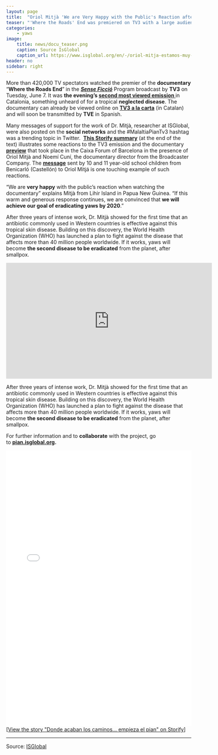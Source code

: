 ```yaml
---
layout: page
title:  "Oriol Mitjà 'We are Very Happy with the Public's Reaction after Watching the Documentary on Yaws Disease'"
teaser: "'Where the Roads' End was premiered on TV3 with a large audience and countless expressions of support"
categories:
    - yaws
image:
    title: news/docu_teaser.png
    caption: Source IsGlobal
    caption_url: https://www.isglobal.org/en/-/oriol-mitja-estamos-muy-contentos-con-la-reaccion-de-la-gente-despues-de-ver-el-documental-sobre-el-pian-
header: no
sidebar: right
---
```


<div class="row"> <p>More than 420,000 TV spectators watched the premier of the <strong>documentary </strong>“<strong>Where the Roads End</strong>” in the <a href="http://www.ccma.cat/tv3/sense-ficcio/" target="_blank"><strong><em>Sense Ficció</em></strong></a> Program broadcast by <strong>TV3</strong> on Tuesday, June 7. It was <strong>the evening’s <a href="http://www.ccma.cat/324/allau-de-missatges-de-suport-despres-de-lemissio-del-reportatge-sobre-oriol-mitja-i-la-malaltia-del-pian/noticia/2735103/" target="_blank">second most viewed emission </a></strong>in Catalonia, something unheard of for a tropical <strong>neglected disease</strong>. The documentary can already be viewed online on <a href="http://www.ccma.cat/tv3/alacarta/sense-ficcio/on-acaben-els-camins/video/5604901/" target="_blank"><strong>TV3 a la carta</strong></a> (in Catalan) and will soon be transmitted by <strong>TVE</strong> in Spanish.</p> <p>Many messages of support for the work of Dr. Mitjà, researcher at ISGlobal, were also posted on the <strong>social networks</strong> and the #MalaltiaPianTv3 hashtag was a trending topic in Twitter. &nbsp;<strong><a href="https://storify.com/ISGLOBALorg/malaltiapian" target="_blank">This Storify summary</a></strong> (at the end of the text) illustrates some reactions to the TV3 emission and the documentary <a href="http://www.isglobal.org/es/web/guest/new/-/asset_publisher/JZ9fGljXnWpI/content/el-estreno-del-documental-donde-acaban-los-caminos-pone-el-foco-sobre-la-enfermedad-de-pian" target="_blank"><strong>preview</strong></a> that took place in the Caixa Forum of Barcelona in the presence of Oriol Mitjà and Noemí Cuní, the documentary director from the Broadcaster Company. The <a href="https://www.isglobal.org/es/web/guest/healthisglobal/-/custom-blog-portlet/-tu-no-eres-una-persona-normal-eres-un-superheroe-el-mensaje-de-unos-ninos-al-investigador-oriol-mitja/90253/0" target="_blank"><strong>message</strong></a> sent by 10 and 11 year-old school children from Benicarló (Castellón) to Oriol Mitjá is one touching example of such reactions.</p> <p>“We are <strong>very happy</strong> with the public’s reaction when watching the documentary” explains Mitjà from Lihir Island in Papua New Guinea. “If this warm and generous response continues, we are convinced that <strong>we will achieve our goal of eradicating yaws by 2020</strong>.”</p> <p>After three years of intense work, Dr. Mitjà showed for the first time that an antibiotic commonly used in Western countries is effective against this tropical skin disease. Building on this discovery, the World Health Organization (WHO) has launched a plan to fight against the disease that affects more than 40 million people worldwide. If it works, yaws will become <strong>the second disease to be eradicated</strong> from the planet, after smallpox.</p> <p style="text-align: center;"><iframe allowfullscreen="true" allowtransparency="true" frameborder="0" height="315" scrolling="no" src="https://www.facebook.com/plugins/video.php?href=https%3A%2F%2Fwww.facebook.com%2Fisglobal%2Fvideos%2F1310619075632476%2F&amp;show_text=0&amp;width=560" style="border:none;overflow:hidden" width="560"></iframe></p> <p>After three years of intense work, Dr. Mitjà showed for the first time that an antibiotic commonly used in Western countries is effective against this tropical skin disease. Building on this discovery, the World Health Organization (WHO) has launched a plan to fight against the disease that affects more than 40 million people worldwide. If it works, yaws will become&nbsp;<strong>the second disease to be eradicated</strong>&nbsp;from the planet, after smallpox.</p> <p>For further information and to&nbsp;<strong>collaborate</strong>&nbsp;with the project, go to&nbsp;<strong><a href="http://www.isglobal.org/en/web/guest/project/-/asset_publisher/qf6QOKuKkIC3/content/evaluacion-de-estrategias-para-la-erradicacion-de-la-enfermedad-de-pian" target="_blank">pian.isglobal.org</a>.</strong></p> <div class="storify"><iframe allowtransparency="true" frameborder="no" height="750" src="//storify.com/ISGLOBALorg/malaltiapian/embed?border=false" width="100%"></iframe><script src="//storify.com/ISGLOBALorg/malaltiapian.js?border=false"></script><noscript>[<a href="//storify.com/ISGLOBALorg/malaltiapian" target="_blank">View the story "Donde acaban los caminos... empieza el pian" on Storify</a>]</noscript></div> </div>


---
Source: [ISGlobal](https://www.isglobal.org/en/-/oriol-mitja-estamos-muy-contentos-con-la-reaccion-de-la-gente-despues-de-ver-el-documental-sobre-el-pian-)
